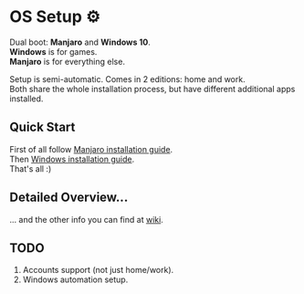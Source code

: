 # OS Setup :gear:

Dual boot: **Manjaro** and **Windows 10**.  
**Windows** is for games.  
**Manjaro** is for everything else.

Setup is semi-automatic. Comes in 2 editions: home and work.  
Both share the whole installation process, but have different additional apps installed.

## Quick Start
First of all follow [Manjaro installation guide](https://github.com/edvein-rin/os-setup/wiki/Manjaro-Installation).  
Then [Windows installation guide](https://github.com/edvein-rin/os-setup/wiki/Windows#installation).  
That's all :)


## Detailed Overview...
... and the other info you can find at [wiki](https://github.com/edvein-rin/os-setup/wiki).

## TODO

1. Accounts support (not just home/work).
2. Windows automation setup.
